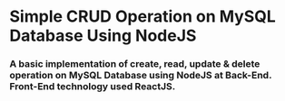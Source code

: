 # Simple CRUD Operation on MySQL Database Using NodeJS
### A basic implementation of create, read, update & delete operation on MySQL Database using NodeJS at Back-End. Front-End technology used ReactJS. 

